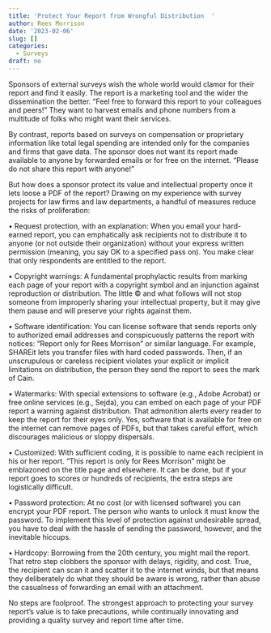 ```yaml
---
title: 'Protect Your Report from Wrongful Distribution  '
author: Rees Morrison
date: '2023-02-06'
slug: []
categories:
  - Surveys
draft: no
---
```


Sponsors of external surveys wish the whole world would clamor for their report and find it easily.  The report is a marketing tool and the wider the dissemination the better.  “Feel free to forward this report to your colleagues and peers!”  They want to harvest emails and phone numbers from a multitude of folks who might want their services.

By contrast, reports based on surveys on compensation or proprietary information like total legal spending are intended only for the companies and firms that gave data. The sponsor does not want its report made available to anyone by forwarded emails or for free on the internet.  “Please do not share this report with anyone!”  

But how does a sponsor protect its value and intellectual property once it lets loose a PDF of the report?  Drawing on my experience with survey projects for law firms and law departments, a handful of measures reduce the risks of proliferation:

•	Request protection, with an explanation:  When you email your hard-earned report, you can emphatically ask recipients not to distribute it to anyone (or not outside their organization) without your express written permission (meaning, you say OK to a specified pass on).  You make clear that only respondents are entitled to the report.

•	Copyright warnings:  A fundamental prophylactic results from marking each page of your report with a copyright symbol and an injunction against reproduction or distribution.  The little © and what follows will not stop someone from improperly sharing your intellectual property, but it may give them pause and will preserve your rights against them.

•	Software identification:  You can license software that sends reports only to authorized email addresses and conspicuously patterns the report with notices: “Report only for Rees Morrison” or similar language.  For example, SHAREit lets you transfer files with hard coded passwords.  Then, if an unscrupulous or careless recipient violates your explicit or implicit limitations on distribution, the person they send the report to sees the mark of Cain.

•	Watermarks:  With special extensions to software (e.g., Adobe Acrobat) or free online services (e.g., Sejda), you can embed on each page of your PDF report a warning against distribution.  That admonition alerts every reader to keep the report for their eyes only.  Yes, software that is available for free on the internet can remove pages of PDFs, but that takes careful effort, which discourages malicious or sloppy dispersals.

•	Customized:  With sufficient coding, it is possible to name each recipient in his or her report.  “This report is only for Rees Morrison” might be emblazoned on the title page and elsewhere.  It can be done, but if your report goes to scores or hundreds of recipients, the extra steps are logistically difficult.

•	Password protection:  At no cost (or with licensed software) you can encrypt your PDF report.  The person who wants to unlock it must know the password.  To implement this level of protection against undesirable spread, you have to deal with the hassle of sending the password, however, and the inevitable hiccups.

•	Hardcopy:  Borrowing from the 20th century, you might mail the report.  That retro step clobbers the sponsor with delays, rigidity, and cost.  True, the recipient can scan it and scatter it to the internet winds, but that means they deliberately do what they should be aware is wrong, rather than abuse the casualness of forwarding an email with an attachment.

No steps are foolproof.  The strongest approach to protecting your survey report’s value is to take precautions, while continually innovating and providing a quality survey and report time after time.

<!-- End of post -->
